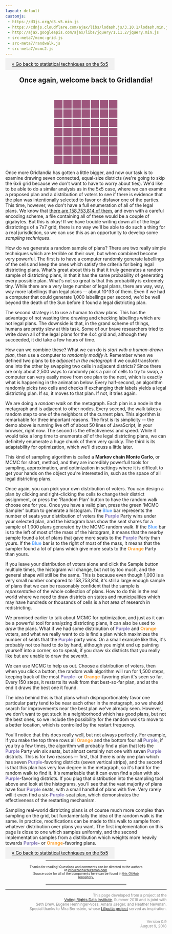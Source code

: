 ```yaml
---
layout: default
customjs:
 - https://d3js.org/d3.v5.min.js
 - https://cdnjs.cloudflare.com/ajax/libs/lodash.js/3.10.1/lodash.min.js
 - http://ajax.googleapis.com/ajax/libs/jquery/1.11.2/jquery.min.js
 - src-meta7/mcmc-grid.js
 - src-meta7/randwalk.js
 - src-meta7/mcmc2.js
---
```


<style>


.previous {
    background-color: #f1f1f1;
    color: black;
}

.next {
    background-color: #f1f1f1;
    color: black;
}

.round {
    border-radius: 50%;
}
</style>

<p style="text-align:left;">
<a href="./metagrid-2" class="previous" style="padding: 10px 20px">&laquo; Go back to statistical techniques on the 5x5</a>
</p>

<center>
<h2> Once again, welcome back to Gridlandia!</h2>
<br/>
<p align="center">
  <img width="200"  src="imgs/blankgrid7.png?raw=true"><br />
</p>
</center>

Once more Gridlandia has gotten a little bigger, and now our task is to examine drawing seven connected, equal-size districts (we're going to skip the 6x6 grid because we don't want to have to worry about ties).  We'd like to be able to do a similar analysis as in the 5x5 case, where we can examine a proposed plan and a distribution of voters to see if there is evidence that the plan was intentionally selected to favor or disfavor one of the parties.  This time, however, we don't have a full enumeration of all of the legal plans. We know that [there are 158,753,814 of them](http://oeis.org/A172477), and even with a careful encoding scheme, a file containing all of these would be a couple of gigabytes.  But this is okay!  If we have trouble writing down all of the legal districtings of a 7x7 grid, there is no way we'll be able to do such a thing for a real jurisdiction, so we can use this as an opportunity to develop some *sampling techniques*.


How do we generate a random sample of plans?  There are two really simple techniques which are terrible on their own, but when combined become very powerful.  The first is to have a computer randomly generate labellings of the cells and keep the ones which satisfy the criteria for being legal districting plans.  What's great about this is that it truly generates a random sample of districting plans, in that it has the same probability of generating every possible plan.  What's not so great is that this probability is extremely tiny.  While there are a very large number of legal plans, there are way, way, way more labellings than legal plans -- about 10^33 of them.  Even if we had a computer that could generate 1,000 labellings per second, we'd be well beyond the death of the Sun before it found a legal districting plan.

The second strategy is to use a human to draw plans.  This has the advantage of not wasting time drawing and checking labellings which are not legal plans.  The downside is that, in the grand scheme of things, humans are pretty slow at this task.  Some of our brave researchers tried to write down all of the legal plans for the 4x4 grid and, although they succeeded, it did take a few hours of time.

How can we combine these?  What we can do is *start with a human-drawn plan*, then use a computer to *randomly modify it*.  Remember when we defined two plans to be *adjacent in the metagraph* if we could transform one into the other by swapping two cells in adjacent districts?  Since there are only about 2,500 ways to randomly pick a pair of cells to try to swap, a computer can very easily move from one plan to the next, which is exactly what is happening in the animation below.  Every half-second, an algorithm randomly picks two cells and checks if exchanging their labels yields a legal districting plan.  If so, it moves to that plan.  If not, it tries again.


<div id="randomwalk" style="display: block; margin: auto; text-align:center"></div>

We are doing a *random walk* on the metagraph.  Each plan is a node in the metagraph and is adjacent to other nodes.  Every second, the walk takes a random step to one of the neighbors of the current plan.  This algorithm is remarkable for three important reasons.  The first is its simplicity -- the demo above is running live off of about 50 lines of JavaScript, in your browser, right now.  The second is the effectiveness and speed.  While it would take a long time to enumerate *all* of the legal districting plans, we can definitely enumerate a huge chunk of them very quickly.   The third is its adaptability for optimization, which we'll discuss a little later.

This kind of sampling algorithm is called a **Markov chain Monte Carlo**, or MCMC for short, method, and they are incredibly powerfull tools for sampling, approximation, and optimization in settings where it is difficult to get your hands on the object you're interested in, such as the space of all legal districting plans.


Once again, you can pick your own distribution of voters.  You can design a plan by clicking and right-clicking the cells to change their district assignment, or press the 'Random Plan' button to have the random walk choose one for you.  Once you have a valid plan, press the green 'MCMC Sampler' button to generate a histogram.  The <span style="color:#66ABFF"><b>Blue</b></span> bar represents the number of seats your distribution of voters the <span style="color:#857ab8"><b>Purple</b></span> Party wins under your selected plan, and the histogram bars show the seat shares for a sample of 1,000 plans generated by the MCMC random walk.  If the <span style="color:#66ABFF"><b>Blue</b></span> bar is to the left of most of the mass of the histogram, it means that the nearby sample found a lot of plans that gave more seats to the <span style="color:#857ab8"><b>Purple</b></span> Party than yours.  If the <span style="color:#66ABFF"><b>Blue</b></span> bar is to the right of most of the mass, it means that the sampler found a lot of plans which give more seats to the <span style="color:#fca336"><b>Orange</b></span> Party than yours.


<div id="gridspace" style="width:100% text-align:left"></div>



If you leave your distribution of voters alone and click the Sample button multiple times, the histogram will change, but not by too much, and the general shape will still be the same.  This is because even though 1,000 is a very small number compared to 158,753,814, it's still a large enough sample of plans that we can be reasonably confident that the sample is *representative* of the whole collection of plans.  How to do this in the real world where we need to draw districts on states and municipalities which may have hundreds or thousands of cells is a hot area of research in redistricting.




We promised earlier to talk about MCMC for optimization, and just as it can be a powerful tool for analyzing districting plans, it can also be used to *draw* the plans.  What if we had some distribution of <span style="color:#857ab8"><b>Purple</b></span> and <span style="color:#fca336"><b>Orange</b></span> voters, and what we really want to do is find a plan which maximizes the number of seats that the <span style="color:#857ab8"><b>Purple</b></span> party wins.  On a small example like this, it's probably not too hard to do by hand, although you might end up painting yourself into a corner, so to speak, if you draw six districts that you really like but are unable to draw the seventh.  

We can use MCMC to help us out. Choose a distribution of voters, then when you click a button, the random walk algorithm will run for 1,500 steps, keeping track of the most <span style="color:#857ab8"><b>Purple</b></span>- or <span style="color:#fca336"><b>Orange</b></span>-favoring plan it's seen so far.  Every 150 steps, it restarts its walk from that best-so-far plan, and at the end it draws the best one it found.  



<div id="optspace" style="display: block; margin: auto; text-align:center"></div>


The idea behind this is that plans which disproportionately favor one particular party tend to be near each other in the metagraph, so we should search for improvements near the best plan we've already seen.   However, we don't want to get stuck in a neighborhood which has good plans, but not the best ones, so we include the possibility for the random walk to move to a better location, which is controlled by the restart frequency.


You'll notice that this does really well, but not always perfectly.  For example, if you make the top three rows all <span style="color:#fca336"><b>Orange</b></span> and the bottom four all <span style="color:#857ab8"><b>Purple</b></span>, if you try a few times, the algorithm will probably find a plan that lets the <span style="color:#857ab8"><b>Purple</b></span> Party win six seats, but almost certainly not one with seven <span style="color:#857ab8"><b>Purple</b></span> districts.  This is for two reasons -- first, that there is only one plan which has seven <span style="color:#857ab8"><b>Purple</b></span>-favoring districts (seven vertical strips), and the second is that this plan has very low degree in the metagraph, so it's hard for the random walk to find it.  It's remarkable that it can even find a plan with six <span style="color:#857ab8"><b>Purple</b></span>-favoring districts.  If you plug that distribution into the sampling tool above and look at the histograms, you'll see that the vast majority of plans have four <span style="color:#857ab8"><b>Purple</b></span> seats, with a small handful of plans with five.  Very rarely will it even find a six-<span style="color:#857ab8"><b>Purple</b></span>-seat plan, which demonstrates the effectiveness of the restarting mechanism. 


Sampling real-world districting plans is of course much more complex than sampling on the grid, but fundamentally the idea of the random walk is the same.  In practice, modifications can be made to this walk to sample from whatever distribution over plans you want.  The first implementation on this page is close to one which samples uniformly, and the second implementation samples from a distribution which weights more heavily towards <span style="color:#857ab8"><b>Purple</b></span>- or <span style="color:#fca336"><b>Orange</b></span>-favoring plans.  


<p style="text-align:left;">
<a href="./metagrid" class="previous" style="padding: 10px 20px">&laquo; Go back to statistical techniques on the 5x5</a>
<!-- <span style="float:right;"><a href="./metagrid-3" class="next" style="padding: 10px 20px"> Check out sampling on the 7x7 grid &raquo;</a></span>
 -->
</p>




<center>
<hr style="width:50%; margin:15px auto 15px auto">
<div style="width: 70%; font-size: .7em; line-height: 1.1em">

Thanks for reading! Questions and comments can be directed to the authors at <a href="mailto:info@zachschutzman.com">info@zachschutzman.com</a>.<br/>
Source code for all of the components here can be found in <a href="https://github.com/zschutzman/zschutzman.github.io/tree/master/metagraph"> this GitHub repository.</a>

</div>
<hr style="width:50%; margin:15px auto 15px auto;">


</center>




<div style="text-align:right; color:#888888;line-height:14px" width="100%"><small>
<hr style="width:100%">

This page developed from a project at the<br/>
<a href="http://gerrydata.org">Voting Rights Data Institute</a>,
Summer 2018 and is joint with<br/>
Seth Drew, Eugene Henninger-Voss, Amara Jaeger, and Heather Newman.<br/>
Special thanks to Mira Bernstein, whose <a href="https://docs.google.com/spreadsheets/d/1U8XXRwwJ3zLLu9Xx-xsrePBFsCXkYYFj_MB4t-ZaZ4k/edit#gid=2131508220">Liliputia project</a> served as inspiration.<br/><br/>

Version 0.9<br/>
August 9, 2018<br/>


</small>
</div>



<!-- 
<span style="color:#857ab8"><b>Purple</b></span>
<span style="color:#fca336"><b>Orange</b></span>
<span style="color:#99CC9A"><b>Green</b></span>
<span style="color:#66ABFF"><b>Blue</b></span>
-->